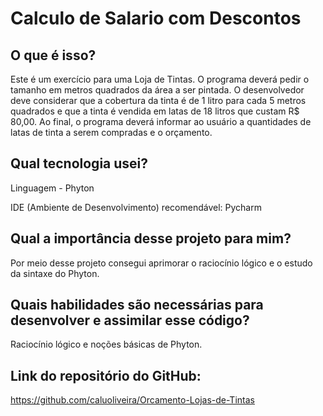 # Calculo de Salario com Descontos 

## O que é isso?
Este é um exercício para uma Loja de Tintas. O programa deverá pedir o tamanho em metros quadrados da área a ser pintada. O desenvolvedor deve considerar que a cobertura da tinta é de 1 litro para cada 5 metros quadrados e que a tinta é vendida em latas de 18 litros que custam R$ 80,00. Ao final, o programa deverá informar ao usuário a quantidades de latas de tinta a serem compradas e o orçamento.

## Qual tecnologia usei?
Linguagem - Phyton

IDE (Ambiente de Desenvolvimento) recomendável: Pycharm

## Qual a importância desse projeto para mim?
Por meio desse projeto consegui aprimorar o raciocínio lógico e o estudo da sintaxe do Phyton.

## Quais habilidades são necessárias para desenvolver e assimilar esse código?
Raciocínio lógico e noções básicas de Phyton.

## Link do repositório do GitHub:
https://github.com/caluoliveira/Orcamento-Lojas-de-Tintas 
